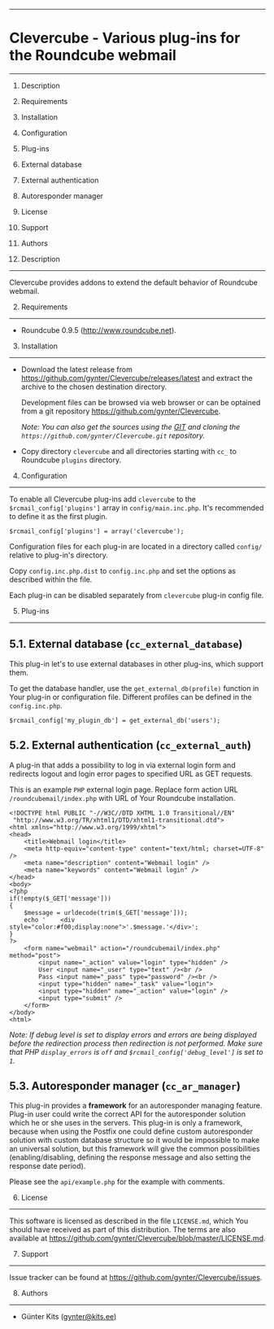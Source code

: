 ------------------------------------------------------------------------
Clevercube - Various plug-ins for the Roundcube webmail
========================================================================
------------------------------------------------------------------------

1.  Description
2.  Requirements
3.  Installation
4.  Configuration
5.  Plug-ins
  1.  External database
  2.  External authentication
  3.  Autoresponder manager
6.  License
7.  Support
8.  Authors

1. Description
--------------

Clevercube provides addons to extend the default behavior of Roundcube
webmail.

2. Requirements
---------------

- Roundcube 0.9.5 (<http://www.roundcube.net>).

3. Installation
---------------

- Download the latest release from
<https://github.com/gynter/Clevercube/releases/latest>
and extract the archive to the chosen destination directory.

    Development files can be browsed via web browser or can be optained
    from a git repository <https://github.com/gynter/Clevercube>.

    *Note: You can also get the sources using the
    [GIT](http://git-scm.com/book/en/Getting-Started-Installing-Git) and
    cloning the `https://github.com/gynter/Clevercube.git` repository.*

- Copy directory `clevercube` and all directories starting with `cc_`
to Roundcube `plugins` directory.

4. Configuration
----------------

To enable all Clevercube plug-ins add `clevercube` to the
`$rcmail_config['plugins']` array in `config/main.inc.php`. It's
recommended to define it as the first plugin.

    $rcmail_config['plugins'] = array('clevercube');

Configuration files for each plug-in are located in a directory
called `config/` relative to plug-in's directory.

Copy `config.inc.php.dist` to `config.inc.php` and set the options
as described within the file.

Each plug-in can be disabled separately from `clevercube` plug-in
config file.

5. Plug-ins
-----------

5.1. External database (`cc_external_database`)
-----------------------------------------------

This plug-in let's to use external databases in other plug-ins,
which support them.

To get the database handler, use the `get_external_db(profile)`
function in Your plug-in or configuration file. Different profiles
can be defined in the `config.inc.php`.

    $rcmail_config['my_plugin_db'] = get_external_db('users');

5.2. External authentication (`cc_external_auth`)
-------------------------------------------------

A plug-in that adds a possibility to log in via external login form
and redirects logout and login error pages to specified URL as GET
requests.

This is an example `PHP` external login page. Replace form action
URL `/roundcubemail/index.php` with URL of Your Roundcube
installation.

    <!DOCTYPE html PUBLIC "-//W3C//DTD XHTML 1.0 Transitional//EN"
     "http://www.w3.org/TR/xhtml1/DTD/xhtml1-transitional.dtd">
    <html xmlns="http://www.w3.org/1999/xhtml">
    <head>
        <title>Webmail login</title>
        <meta http-equiv="content-type" content="text/html; charset=UTF-8" />
        <meta name="description" content="Webmail login" />
        <meta name="keywords" content="Webmail login" />
    </head>
    <body>
    <?php
    if(!empty($_GET['message']))
    {
        $message = urldecode(trim($_GET['message']));
        echo '    <div style="color:#f00;display:none">'.$message.'</div>';
    }
    ?>
        <form name="webmail" action="/roundcubemail/index.php" method="post">
            <input name="_action" value="login" type="hidden" />
            User <input name="_user" type="text" /><br />
            Pass <input name="_pass" type="password" /><br />
            <input type="hidden" name="_task" value="login">
            <input type="hidden" name="_action" value="login" />
            <input type="submit" />
        </form>
    </body>
    <html>

*Note: If debug level is set to display errors and errors are being
displayed before the redirection process then redirection is not
performed. Make sure that PHP `display_errors` is `off` and
`$rcmail_config['debug_level']` is set to `1`.*

5.3. Autoresponder manager (`cc_ar_manager`)
--------------------------------------------

This plug-in provides a **framework** for an autoresponder managing
feature. Plug-in user could write the correct API for the
autoresponder solution which he or she uses in the servers. This
plug-in is only a framework, because when using the Postfix one
could define custom autoresponder solution with custom database
structure so it would be impossible to make an universal solution,
but this framework will give the common possibilities
(enabling/disabling, defining the response message and also setting
the response date period).

Please see the `api/example.php` for the example with comments.

6. License
----------

This software is licensed as described in the file `LICENSE.md`, which
You should have received as part of this distribution. The terms are
also available at
<https://github.com/gynter/Clevercube/blob/master/LICENSE.md>.

7. Support
----------

Issue tracker can be found at
<https://github.com/gynter/Clevercube/issues>.

8. Authors
----------

  - Günter Kits (gynter@kits.ee)
